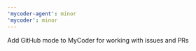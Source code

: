 ```yaml
---
'mycoder-agent': minor
'mycoder': minor
---
```


Add GitHub mode to MyCoder for working with issues and PRs
